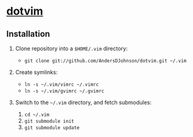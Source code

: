 [projectlink]: http://github.com/AndersDJohnson/dotvim

[dotvim][projectlink]
=====================

Installation
------------

1. Clone repository into a `$HOME/.vim` directory:
   * `git clone git://github.com/AndersDJohnson/dotvim.git ~/.vim`

2. Create symlinks:
   * `ln -s ~/.vim/vimrc ~/.vimrc`
   * `ln -s ~/.vim/gvimrc ~/.gvimrc`

3. Switch to the `~/.vim` directory, and fetch submodules:
   1. `cd ~/.vim`
   2. `git submodule init`
   3. `git submodule update`

